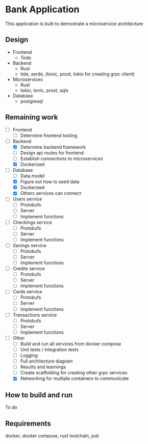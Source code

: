 # Bank Application

This application is built to demostrate a microservice architecture

## Design

- Frontend
  - Todo
- Backend
  - Rust
  - tide, serde, (tonic, prost, tokio for creating grpc client)
- Microservices
  - Rust
  - tokio, tonic, prost, sqlx
- Database
  - postgresql

## Remaining work

- [ ] Frontend
  - [ ] Determine frontend tooling
- [ ] Backend
  - [x] Determine backend framework
  - [ ] Design api routes for frontend
  - [ ] Establish connections to microservices
  - [x] Dockerized
- [ ] Database
  - [ ] Data model
  - [x] Figure out how to seed data
  - [x] Dockerized
  - [x] Others services can connect
- [ ] Users service
  - [ ] Protobufs
  - [ ] Server
  - [ ] Implement functions
- [ ] Checkings service
  - [ ] Protobufs
  - [ ] Server
  - [ ] Implement functions
- [ ] Savings service
  - [ ] Protobufs
  - [ ] Server
  - [ ] Implement functions
- [ ] Credits service
  - [ ] Protobufs
  - [ ] Server
  - [ ] Implement functions
- [ ] Cards service
  - [ ] Protobufs
  - [ ] Server
  - [ ] Implement functions
- [ ] Transactions service
  - [ ] Protobufs
  - [ ] Server
  - [ ] Implement functions
- [ ] Other
  - [ ] Build and run all services from docker compose
  - [ ] Unit tests / integration tests
  - [ ] Logging
  - [ ] Full architecture diagram
  - [ ] Results and learnings
  - [ ] Create scaffolding for creating other grpc services
  - [x] Networking for multiple containers to communicate

## How to build and run

To do

## Requirements

docker, docker compose, rust toolchain, just
